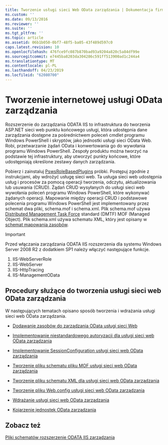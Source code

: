 ```yaml
---
title: Tworzenie usługi sieci Web OData zarządzania | Dokumentacja firmy Microsoft
ms.custom: ''
ms.date: 09/13/2016
ms.reviewer: ''
ms.suite: ''
ms.tgt_pltfrm: ''
ms.topic: article
ms.assetid: 06b1b050-0bf7-48f5-ba05-43f489d597c0
caps.latest.revision: 10
ms.openlocfilehash: 476fce9fc087b870bad93a9204a820c5a84df99e
ms.sourcegitcommit: e7445ba8203da304286c591ff513900ad1c244a4
ms.translationtype: MT
ms.contentlocale: pl-PL
ms.lasthandoff: 04/23/2019
ms.locfileid: "62080700"
---
```

# <a name="creating-a-management-odata-web-service"></a>Tworzenie internetowej usługi OData zarządzania

Rozszerzenie do zarządzania ODATA IIS to infrastruktura do tworzenia ASP.NET sieci web punktu końcowego usługi, która udostępnia dane zarządzania dostępne za pośrednictwem poleceń cmdlet programu Windows PowerShell i skryptów, jako jednostki usługi sieci OData Web. Robi, przetwarzanie żądań OData i konwertowania go do wywołania programu Windows PowerShell. Zespoły produktu można tworzyć na podstawie tej infrastruktury, aby utworzyć punkty końcowe, które udostępniają określone zestawy danych zarządzania.

Pobierz i zainstaluj [PswsRoleBasedPlugins](https://code.msdn.microsoft.com:443/windowsdesktop/PswsRoleBasedPlugins-9c79b75a) próbki. Postępuj zgodnie z instrukcjami, aby wdrożyć usługę sieci web. Ta usługa sieci web udostępnia usług i procesów za pomocą operacji tworzenia, odczytu, aktualizowania lub usuwania (CRUD). Żądań CRUD wysyłanych do usługi sieci web wywołania poleceń programu Windows PowerShell, które wykonywać żądanych operacji. Mapowanie między operacji CRUD i podstawowe polecenia programu Windows PowerShell jest implementowany przez schemat dwa pliki, schema.mof i schema.xml. Plik schema.mof używa [Distributed Management Task Force](https://www.dmtf.org/) standard (DMTF) MOF (Managed Object). Plik schema.xml używa schematu XML, który jest opisany w [schemat mapowania zasobów](./resource-mapping-schema.md).

> [!IMPORTANT]
> Przed włączania zarządzania ODATA IIS rozszerzenia dla systemu Windows Server 2008 R2 z dodatkiem SP1 należy włączyć następujące funkcje.
>
> 1.  IIS-WebServerRole
> 2.  IIS-WebServer
> 3.  IIS-HttpTracing
> 4.  IIS-ManagementOData

## <a name="steps-for-creating-a-management-odata-web-service"></a>Procedury służące do tworzenia usługi sieci web OData zarządzania

W następujących tematach opisano sposób tworzenia i wdrażania usługi sieci web OData zarządzania.

- [Dodawanie zasobów do zarządzania OData usługi sieci Web](./adding-resources-to-a-management-odata-web-service.md)

- [Implementowanie niestandardowego autoryzacji dla usługi sieci web OData zarządzania](./implementing-custom-authorization-for-a-management-odata-web-service.md)

- [Implementowanie SessionConfiguration usługi sieci web OData zarządzania](./implementing-sessionconfiguration-for-a-management-odata-web-service.md)

- [Tworzenie pliku schematu pliku MOF usługi sieci web OData zarządzania](./authoring-the-mof-schema-file-for-a-management-odata-web-service.md)

- [Tworzenie pliku schematu XML dla usługi sieci web OData zarządzania](./authoring-the-xml-schema-file-for-a-management-odata-web-service.md)

- [Tworzenie pliku Web.config usługi sieci web OData zarządzania](./authoring-the-web-config-file-for-a-management-odata-web-service.md)

- [Wdrażanie usługi sieci web OData zarządzania](./deploying-a-management-odata-web-service.md)

- [Kojarzenie jednostek OData zarządzania](./associating-management-odata-entities.md)

## <a name="see-also"></a>Zobacz też

[Pliki schematów rozszerzenie ODATA IIS zarządzania](./management-odata-iis-extension-schema-files.md)
